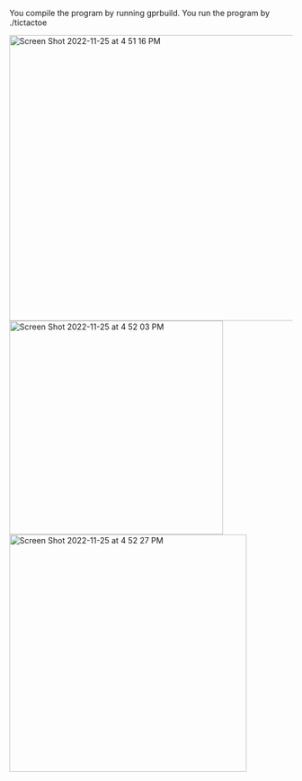 You compile the program by running gprbuild.
You run the program by ./tictactoe

<img width="508" alt="Screen Shot 2022-11-25 at 4 51 16 PM" src="https://user-images.githubusercontent.com/102774700/204066678-35ac6cc5-3ea6-456d-83e4-024607610c20.png">
<img width="380" alt="Screen Shot 2022-11-25 at 4 52 03 PM" src="https://user-images.githubusercontent.com/102774700/204066658-0672b237-c130-477d-b7d4-19f0644e22e5.png">
<img width="422" alt="Screen Shot 2022-11-25 at 4 52 27 PM" src="https://user-images.githubusercontent.com/102774700/204066637-864c52e9-7706-4d38-b183-075e60ef4b46.png">
